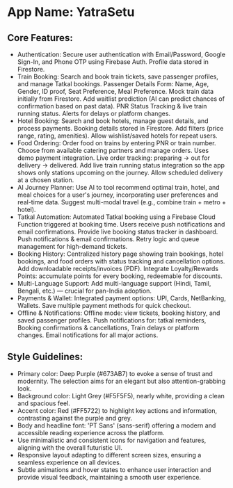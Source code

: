 # **App Name**: YatraSetu

## Core Features:

- Authentication: Secure user authentication with Email/Password, Google Sign-In, and Phone OTP using Firebase Auth. Profile data stored in Firestore.
- Train Booking: Search and book train tickets, save passenger profiles, and manage Tatkal bookings. Passenger Details Form: Name, Age, Gender, ID proof, Seat Preference, Meal Preference. Mock train data initially from Firestore. Add waitlist prediction (AI can predict chances of confirmation based on past data). PNR Status Tracking & live train running status. Alerts for delays or platform changes.
- Hotel Booking: Search and book hotels, manage guest details, and process payments. Booking details stored in Firestore. Add filters (price range, rating, amenities). Allow wishlist/saved hotels for repeat users.
- Food Ordering: Order food on trains by entering PNR or train number. Choose from available catering partners and manage orders. Uses demo payment integration. Live order tracking: preparing → out for delivery → delivered. Add live train running status integration so the app shows only stations upcoming on the journey. Allow scheduled delivery at a chosen station.
- AI Journey Planner: Use AI to tool recommend optimal train, hotel, and meal choices for a user's journey, incorporating user preferences and real-time data. Suggest multi-modal travel (e.g., combine train + metro + hotel).
- Tatkal Automation: Automated Tatkal booking using a Firebase Cloud Function triggered at booking time. Users receive push notifications and email confirmations. Provide live booking status tracker in dashboard. Push notifications & email confirmations. Retry logic and queue management for high-demand tickets.
- Booking History: Centralized history page showing train bookings, hotel bookings, and food orders with status tracking and cancellation options. Add downloadable receipts/invoices (PDF). Integrate Loyalty/Rewards Points: accumulate points for every booking, redeemable for discounts.
- Multi-Language Support: Add multi-language support (Hindi, Tamil, Bengali, etc.) — crucial for pan-India adoption.
- Payments & Wallet: Integrated payment options: UPI, Cards, NetBanking, Wallets. Save multiple payment methods for quick checkout.
- Offline & Notifications: Offline mode: view tickets, booking history, and saved passenger profiles. Push notifications for: tatkal reminders, Booking confirmations & cancellations, Train delays or platform changes. Email notifications for all major actions.

## Style Guidelines:

- Primary color: Deep Purple (#673AB7) to evoke a sense of trust and modernity. The selection aims for an elegant but also attention-grabbing look.
- Background color: Light Grey (#F5F5F5), nearly white, providing a clean and spacious feel.
- Accent color: Red (#FF5722) to highlight key actions and information, contrasting against the purple and grey.
- Body and headline font: 'PT Sans' (sans-serif) offering a modern and accessible reading experience across the platform.
- Use minimalistic and consistent icons for navigation and features, aligning with the overall futuristic UI.
- Responsive layout adapting to different screen sizes, ensuring a seamless experience on all devices.
- Subtle animations and hover states to enhance user interaction and provide visual feedback, maintaining a smooth user experience.